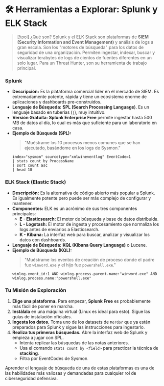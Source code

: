# 🛠️ Herramientas a Explorar: Splunk y ELK Stack

> [!tool] ¿Qué son?
> Splunk y el ELK Stack son plataformas de **SIEM (Security Information and Event Management)** y análisis de logs a gran escala. Son los "motores de búsqueda" para los datos de seguridad de una organización. Permiten ingestar, indexar, buscar y visualizar terabytes de logs de cientos de fuentes diferentes en un solo lugar. Para un Threat Hunter, son su herramienta de trabajo principal.

### Splunk

-   **Descripción:** Es la plataforma comercial líder en el mercado de SIEM. Es extremadamente potente, rápida y tiene un ecosistema enorme de aplicaciones y dashboards pre-construidos.
-   **Lenguaje de Búsqueda:** **SPL (Search Processing Language)**. Es un lenguaje basado en tuberías (`|`), muy intuitivo.
-   **Versión Gratuita:** **Splunk Enterprise Free** permite ingestar hasta 500 MB de datos al día, lo cual es más que suficiente para un laboratorio en casa.
-   **Ejemplo de Búsqueda (SPL):**
    > "Muéstrame los 10 procesos menos comunes que se han ejecutado, basándome en los logs de Sysmon."
    ```splunk
    index="sysmon" sourcetype="xmlwineventlog" EventCode=1 
    | stats count by ProcessName 
    | sort count asc 
    | head 10
    ```

### ELK Stack (Elastic Stack)

-   **Descripción:** Es la alternativa de código abierto más popular a Splunk. Es igualmente potente pero puede ser más complejo de configurar y mantener.
-   **Componentes:** ELK es un acrónimo de sus tres componentes principales:
    -   **E - Elasticsearch:** El motor de búsqueda y base de datos distribuida.
    -   **L - Logstash:** El motor de ingesta y procesamiento que normaliza los logs antes de enviarlos a Elasticsearch.
    -   **K - Kibana:** La interfaz web para buscar, analizar y visualizar los datos con dashboards.
-   **Lenguaje de Búsqueda:** **KQL (Kibana Query Language)** o Lucene.
-   **Ejemplo de Búsqueda (KQL):**
    > "Muéstrame los eventos de creación de proceso donde el padre fue `winword.exe` y el hijo fue `powershell.exe`."
    ```kql
    winlog.event_id:1 AND winlog.process.parent.name:"winword.exe" AND winlog.process.name:"powershell.exe"
    ```

### Tu Misión de Exploración

1.  **Elige una plataforma.** Para empezar, **Splunk Free** es probablemente más fácil de poner en marcha.
2.  **Instálala** en una máquina virtual (Linux es ideal para esto). Sigue las guías de instalación oficiales.
3.  **Ingesta los datos.** Toma uno de los datasets de `Mordor` que ya están preparados para Splunk y sigue las instrucciones para ingestarlo.
4.  **Realiza tus primeras búsquedas.** Abre la interfaz web de Splunk y empieza a jugar con SPL.
    -   Intenta replicar las búsquedas de las notas anteriores.
    -   Usa el comando `stats count by <field>` para practicar la técnica de **stacking**.
    -   Filtra por EventCodes de Sysmon.

Aprender el lenguaje de búsqueda de una de estas plataformas es una de las habilidades más valiosas y demandadas para cualquier rol de ciberseguridad defensiva.